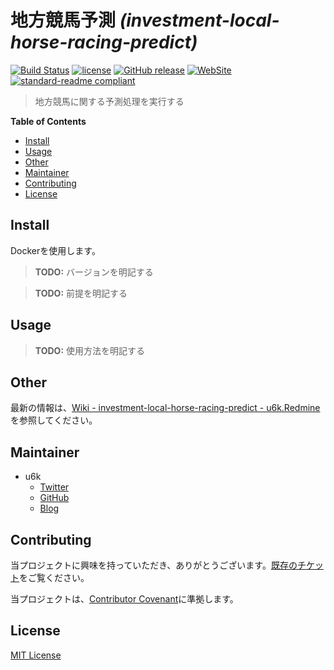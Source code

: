 # 地方競馬予測 _(investment-local-horse-racing-predict)_

[![Build Status](https://travis-ci.org/u6k/investment-local-horse-racing-predict.svg?branch=master)](https://travis-ci.org/u6k/investment-local-horse-racing-predict)
[![license](https://img.shields.io/github/license/u6k/investment-local-horse-racing-predict.svg)](https://github.com/u6k/investment-local-horse-racing-predict/blob/master/LICENSE)
[![GitHub release](https://img.shields.io/github/release/u6k/investment-local-horse-racing-predict.svg)](https://github.com/u6k/investment-local-horse-racing-predict/releases)
[![WebSite](https://img.shields.io/website-up-down-green-red/https/shields.io.svg?label=u6k.Redmine)](https://redmine.u6k.me/projects/investment-local-horse-racing-predict)
[![standard-readme compliant](https://img.shields.io/badge/readme%20style-standard-brightgreen.svg?style=flat-square)](https://github.com/RichardLitt/standard-readme)

> 地方競馬に関する予測処理を実行する

__Table of Contents__

- [Install](#Install)
- [Usage](#Usage)
- [Other](#Other)
- [Maintainer](#Maintainer)
- [Contributing](#Contributing)
- [License](#License)

## Install

Dockerを使用します。

> __TODO:__ バージョンを明記する

> __TODO:__ 前提を明記する

## Usage

> __TODO:__ 使用方法を明記する

## Other

最新の情報は、[Wiki - investment-local-horse-racing-predict - u6k.Redmine](https://redmine.u6k.me/projects/investment-local-horse-racing-predict/wiki/Wiki)を参照してください。

## Maintainer

- u6k
    - [Twitter](https://twitter.com/u6k_yu1)
    - [GitHub](https://github.com/u6k)
    - [Blog](https://blog.u6k.me/)

## Contributing

当プロジェクトに興味を持っていただき、ありがとうございます。[既存のチケット](https://redmine.u6k.me/projects/investment-local-horse-racing-predict/issues/)をご覧ください。

当プロジェクトは、[Contributor Covenant](https://www.contributor-covenant.org/version/1/4/code-of-conduct)に準拠します。

## License

[MIT License](https://github.com/u6k/investment-local-horse-racing-predict/blob/master/LICENSE)
